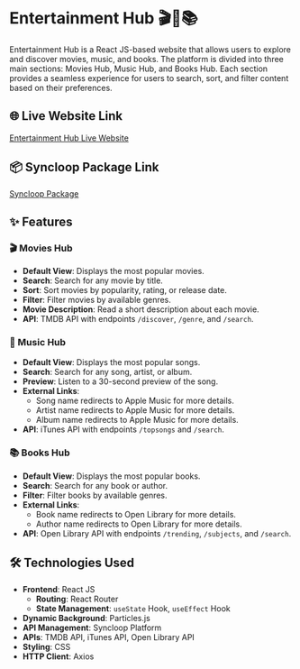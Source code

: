 # Entertainment Hub 🎬🎵📚

Entertainment Hub is a React JS-based website that allows users to explore and discover movies, music, and books. The platform is divided into three main sections: Movies Hub, Music Hub, and Books Hub. Each section provides a seamless experience for users to search, sort, and filter content based on their preferences.

## 🌐 Live Website Link

[Entertainment Hub Live Website](https://entertainment-hub-syncloop.vercel.app/)

## 📦 Syncloop Package Link

[Syncloop Package](https://github.com/AdityaPradhan7/EntertainmentHub-Syncloop/blob/main/Syncloop%20Package.zip)

## ✨ Features

### 🎬 Movies Hub
- **Default View**: Displays the most popular movies.
- **Search**: Search for any movie by title.
- **Sort**: Sort movies by popularity, rating, or release date.
- **Filter**: Filter movies by available genres.
- **Movie Description**: Read a short description about each movie.
- **API**: TMDB API with endpoints `/discover`, `/genre`, and `/search`.

### 🎵 Music Hub
- **Default View**: Displays the most popular songs.
- **Search**: Search for any song, artist, or album.
- **Preview**: Listen to a 30-second preview of the song.
- **External Links**: 
  - Song name redirects to Apple Music for more details.
  - Artist name redirects to Apple Music for more details.
  - Album name redirects to Apple Music for more details.
- **API**: iTunes API with endpoints `/topsongs` and `/search`.

### 📚 Books Hub
- **Default View**: Displays the most popular books.
- **Search**: Search for any book or author.
- **Filter**: Filter books by available genres.
- **External Links**:
  - Book name redirects to Open Library for more details.
  - Author name redirects to Open Library for more details.
- **API**: Open Library API with endpoints `/trending`, `/subjects`, and `/search`.

## 🛠️ Technologies Used

- **Frontend**: React JS
  - **Routing**: React Router
  - **State Management**: `useState` Hook, `useEffect` Hook
- **Dynamic Background**: Particles.js
- **API Management**: Syncloop Platform
- **APIs**: TMDB API, iTunes API, Open Library API
- **Styling**: CSS
- **HTTP Client**: Axios
